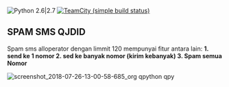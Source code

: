 ![Python 2.6|2.7](https://img.shields.io/badge/python-2.6|2.7-yellow.svg)
[![TeamCity (simple build status)](https://img.shields.io/badge/Tutorial-Youtube-red.svg)](https://www.youtube.com/watch?v=CZxfSV494wY&t=1s)

## SPAM SMS QJDID

Spam sms alloperator dengan limmit 120 mempunyai fitur antara lain:
**1. send ke 1 nomor
2. sed ke banyak nomor (kirim kebanyak)
3. Spam semua Nomor**

![screenshot_2018-07-26-13-00-58-685_org qpython qpy](https://user-images.githubusercontent.com/41333888/43242611-3d5eaedc-90cc-11e8-9eb3-c2b1586d83ad.png)
